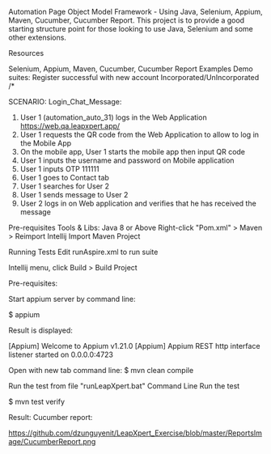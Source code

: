Automation Page Object Model Framework - Using Java, Selenium, Appium, Maven, Cucumber, Cucumber Report. This project is to provide a good starting structure point for those looking to use Java, Selenium and some other extensions.

Resources

Selenium, Appium, Maven, Cucumber, Cucumber Report Examples Demo suites: Register successful with new account Incorporated/UnIncorporated /*

SCENARIO: Login_Chat_Message: 

1. User 1 (automation_auto_31) logs in the Web Application https://web.qa.leapxpert.app/ 
2. User 1 requests the QR code from the Web Application to allow to log in the Mobile App 
3. On the mobile app, User 1 starts the mobile app then input QR code 
4. User 1 inputs the username and password on Mobile application 
5. User 1 inputs OTP 111111 
6. User 1 goes to Contact tab 
7. User 1 searches for User 2
8. User 1 sends message to User 2 
9. User 2 logs in on Web application and verifies that he has received the message

Pre-requisites Tools & Libs: Java 8 or Above Right-click "Pom.xml" > Maven > Reimport Intellij Import Maven Project

Running Tests Edit runAspire.xml to run suite

Intellij menu, click Build > Build Project

Pre-requisites:

Start appium server by command line:

$ appium

Result is displayed:

[Appium] Welcome to Appium v1.21.0
[Appium] Appium REST http interface listener started on 0.0.0.0:4723

Open with new tab command line:
$ mvn clean compile

Run the test from file "runLeapXpert.bat"
Command Line Run the test

$ mvn test verify

Result:
Cucumber report: 

https://github.com/dzunguyenit/LeapXpert_Exercise/blob/master/ReportsImage/CucumberReport.png